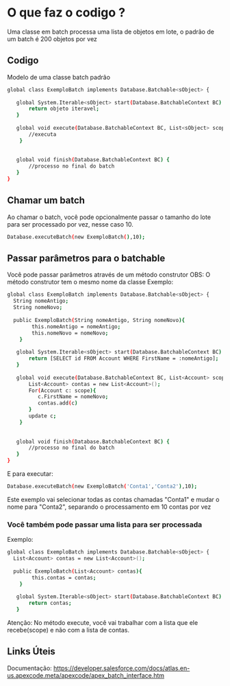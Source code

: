 # O que faz o codigo ?
Uma classe em batch processa uma lista de objetos em lote, o padrão de um batch é 200 objetos por vez


## Codigo
Modelo de uma classe batch padrão

```bash
global class ExemploBatch implements Database.Batchable<sObject> {
 
   global System.Iterable<sObject> start(Database.BatchableContext BC) {
       return objeto iteravel;
   }
 
   global void execute(Database.BatchableContext BC, List<sObject> scope) {
       //executa
    }
    
    
   global void finish(Database.BatchableContext BC) {
       //processo no final do batch
   }
}
```
## Chamar um batch
Ao chamar o batch, você pode opcionalmente passar o tamanho do lote para ser processado por vez, nesse caso 10.
```bash
Database.executeBatch(new ExemploBatch(),10);
```

## Passar parâmetros para o batchable
Você pode passar parâmetros através de um método construtor
OBS: O método construtor tem o mesmo nome da classe
Exemplo:
```bash
global class ExemploBatch implements Database.Batchable<sObject> {
  String nomeAntigo;
  String nomeNovo;
  
  public ExemploBatch(String nomeAntigo, String nomeNovo){
        this.nomeAntigo = nomeAntigo;
        this.nomeNovo = nomeNovo;
    }
 
   global System.Iterable<sObject> start(Database.BatchableContext BC) {
       return [SELECT id FROM Account WHERE FirstName = :nomeAntigo];
   }
 
   global void execute(Database.BatchableContext BC, List<Account> scope) {
       List<Account> contas = new List<Account>();
       For(Account c: scope){
          c.FirstName = nomeNovo;
          contas.add(c)
       }
       update c;
    }
    
    
   global void finish(Database.BatchableContext BC) {
       //processo no final do batch
   }
}
```
E para executar:

```bash
Database.executeBatch(new ExemploBatch('Conta1','Conta2'),10);
```
Este exemplo vai selecionar todas as contas chamadas "Conta1" e mudar o nome para "Conta2", separando o processamento em 10 contas por vez

### Você também pode passar uma lista para ser processada
Exemplo:
```bash
global class ExemploBatch implements Database.Batchable<sObject> {
  List<Account> contas = new List<Account>();
  
  public ExemploBatch(List<Account> contas){
        this.contas = contas;
    }
 
   global System.Iterable<sObject> start(Database.BatchableContext BC) {
       return contas;
   }
```

Atenção: No método execute, você vai trabalhar com a lista que ele recebe(scope) e não com a lista de contas.

## Links Úteis

Documentação: https://developer.salesforce.com/docs/atlas.en-us.apexcode.meta/apexcode/apex_batch_interface.htm

